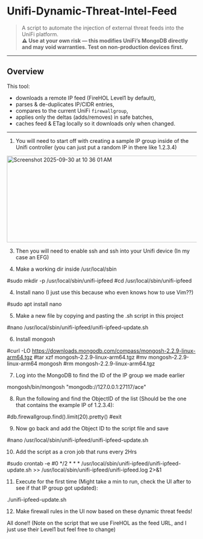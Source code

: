 # Unifi-Dynamic-Threat-Intel-Feed

> A script to automate the injection of external threat feeds into the UniFi platform.  
> **⚠️ Use at your own risk — this modifies UniFi’s MongoDB directly and may void warranties. Test on non-production devices first.**

---

## Overview

This tool:
- downloads a remote IP feed (FireHOL Level1 by default),
- parses & de-duplicates IP/CIDR entries,
- compares to the current UniFi `firewallgroup`,
- applies only the deltas (adds/removes) in safe batches,
- caches feed & ETag locally so it downloads only when changed.

---

1. You will need to start off with creating a sample IP group inside of the Unifi controller (you can just put a random IP in there like 1.2.3.4)

<img width="1208" height="230" alt="Screenshot 2025-09-30 at 10 36 01 AM" src="https://github.com/user-attachments/assets/5cc94233-1091-4b1a-8b98-b317f3a68f32" />

3. Then you will need to enable ssh and ssh into your Unifi device (In my case an EFG)

4. Make a working dir inside /usr/local/sbin

#sudo mkdir -p /usr/local/sbin/unifi-ipfeed
#cd /usr/local/sbin/unifi-ipfeed

4. Install nano (I just use this because who even knows how to use Vim??)

#sudo apt install nano

5. Make a new file by copying and pasting the .sh script in this project

#nano /usr/local/sbin/unifi-ipfeed/unifi-ipfeed-update.sh

6. Install mongosh

#curl -LO https://downloads.mongodb.com/compass/mongosh-2.2.9-linux-arm64.tgz
#tar xzf mongosh-2.2.9-linux-arm64.tgz
#mv mongosh-2.2.9-linux-arm64 mongosh
#rm mongosh-2.2.9-linux-arm64.tgz

7. Log into the MongoDB to find the ID of the IP group we made earlier

mongosh/bin/mongosh "mongodb://127.0.0.1:27117/ace"

8. Run the following and find the ObjectID of the list (Should be the one that contains the example IP of 1.2.3.4):

#db.firewallgroup.find().limit(20).pretty()
#exit

9. Now go back and add the Object ID to the script file and save

#nano /usr/local/sbin/unifi-ipfeed/unifi-ipfeed-update.sh

10. Add the script as a cron job that runs every 2Hrs

#sudo crontab -e
#0 */2 * * * /usr/local/sbin/unifi-ipfeed/unifi-ipfeed-update.sh >> /usr/local/sbin/unifi-ipfeed/unifi-ipfeed.log 2>&1

11. Execute for the first time (Might take a min to run, check the UI after to see if that IP group got updated):

./unifi-ipfeed-update.sh

12. Make firewall rules in the UI now based on these dynamic threat feeds!

All done!! (Note on the script that we use FireHOL as the feed URL, and I just use their Level1 but feel free to change)
